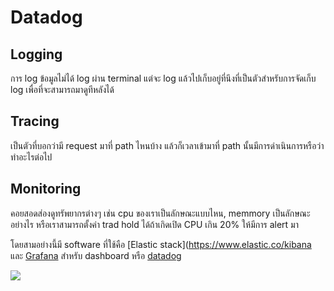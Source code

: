 # Datadog

## Logging
การ log ข้อมูลไม่ได้ log ผ่าน terminal แต่จะ log แล้วไปเก็บอยู่ที่นึงที่เป็นตัวสำหรับการจัดเก็บ log เพื่อที่จะสามารถมาดูทีหลังได้

## Tracing
เป็นตัวที่บอกว่ามี request มาที่ path ไหนบ้าง แล้วก็เวลาเข้ามาที่ path นั้นมีการดำเนินการหรือว่าทำอะไรต่อไป

## Monitoring
คอยสอดส่องดูทรัพยากรต่างๆ เช่น cpu ของเราเป็นลักษณะแบบไหน, memmory เป็นลักษณะอย่างไร หรือเราสามารถตั้งค่า trad hold ได้ถ้าเกิดเปิด CPU เกิน 20% ให้มีการ alert มา

โดยสามอย่างนี้มี software ที่ใช้คือ [Elastic stack](https://www.elastic.co/kibana และ [Grafana](https://grafana.com/grafana/dashboards/) สำหรับ dashboard หรือ [datadog](https://www.datadoghq.com/)





![](/DevOps_Course//Images/.png)